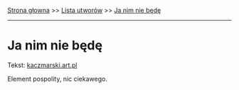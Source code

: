 [Strona głowna](../index.md) >> [Lista utworów](../list.md) >> [Ja nim nie będę](179.md)

---

# Ja nim nie będę

Tekst: [kaczmarski.art.pl](https://www.kaczmarski.art.pl/tworczosc/wiersze/ja-nim-nie-bede/)

Element pospolity, nic ciekawego.